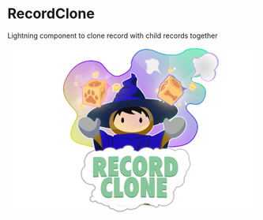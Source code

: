 # RecordClone
Lightning component to clone record with child records together

![Logo](brand-imgs/keyLogo.png)
